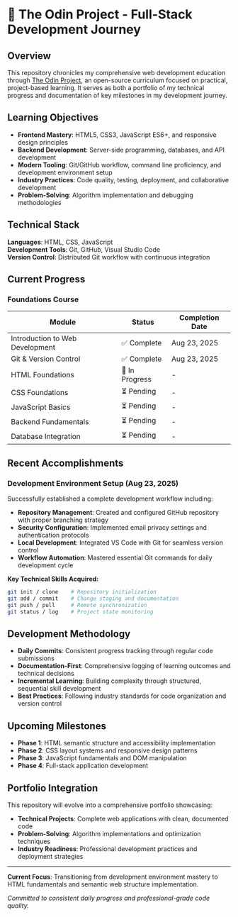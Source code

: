 
# 🚀 The Odin Project - Full-Stack Development Journey

## Overview
This repository chronicles my comprehensive web development education through [The Odin Project](https://www.theodinproject.com/), an open-source curriculum focused on practical, project-based learning. It serves as both a portfolio of my technical progress and documentation of key milestones in my development journey.

## Learning Objectives
- **Frontend Mastery**: HTML5, CSS3, JavaScript ES6+, and responsive design principles
- **Backend Development**: Server-side programming, databases, and API development
- **Modern Tooling**: Git/GitHub workflow, command line proficiency, and development environment setup
- **Industry Practices**: Code quality, testing, deployment, and collaborative development
- **Problem-Solving**: Algorithm implementation and debugging methodologies

## Technical Stack
**Languages**: HTML, CSS, JavaScript  
**Development Tools**: Git, GitHub, Visual Studio Code  
**Version Control**: Distributed Git workflow with continuous integration

## Current Progress

### Foundations Course
| Module | Status | Completion Date |
|--------|--------|----------------|
| Introduction to Web Development | ✅ Complete | Aug 23, 2025 |
| Git & Version Control | ✅ Complete | Aug 23, 2025 |
| HTML Foundations | 🔄 In Progress | - |
| CSS Foundations | ⏳ Pending | - |
| JavaScript Basics | ⏳ Pending | - |
| Backend Fundamentals | ⏳ Pending | - |
| Database Integration | ⏳ Pending | - |

## Recent Accomplishments

### Development Environment Setup (Aug 23, 2025)
Successfully established a complete development workflow including:
- **Repository Management**: Created and configured GitHub repository with proper branching strategy
- **Security Configuration**: Implemented email privacy settings and authentication protocols
- **Local Development**: Integrated VS Code with Git for seamless version control
- **Workflow Automation**: Mastered essential Git commands for daily development cycle

**Key Technical Skills Acquired:**
```bash
git init / clone    # Repository initialization
git add / commit    # Change staging and documentation
git push / pull     # Remote synchronization
git status / log    # Project state monitoring
```

## Development Methodology
- **Daily Commits**: Consistent progress tracking through regular code submissions
- **Documentation-First**: Comprehensive logging of learning outcomes and technical decisions
- **Incremental Learning**: Building complexity through structured, sequential skill development
- **Best Practices**: Following industry standards for code organization and version control

## Upcoming Milestones
- **Phase 1**: HTML semantic structure and accessibility implementation
- **Phase 2**: CSS layout systems and responsive design patterns  
- **Phase 3**: JavaScript fundamentals and DOM manipulation
- **Phase 4**: Full-stack application development

## Portfolio Integration
This repository will evolve into a comprehensive portfolio showcasing:
- **Technical Projects**: Complete web applications with clean, documented code
- **Problem-Solving**: Algorithm implementations and optimization techniques
- **Industry Readiness**: Professional development practices and deployment strategies

---

**Current Focus**: Transitioning from development environment mastery to HTML fundamentals and semantic web structure implementation.

*Committed to consistent daily progress and professional-grade code quality.*


